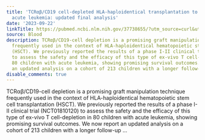 ```yaml
---
title: 'TCRαβ/CD19 cell-depleted HLA-haploidentical transplantation to treat pediatric
  acute leukemia: updated final analysis'
date: '2023-09-22'
linkTitle: https://pubmed.ncbi.nlm.nih.gov/37738655/?utm_source=curl&utm_medium=rss&utm_campaign=journals&utm_content=7603509&fc=None&ff=20230923180942&v=2.17.9.post6+86293ac
source: Blood
description: TCRαβ/CD19-cell depletion is a promising graft manipulation technique
  frequently used in the context of HLA-haploidentical hematopoietic stem cell transplantation
  (HSCT). We previously reported the results of a phase I-II clinical trial (NCT01810120)
  to assess the safety and the efficacy of this type of ex-vivo T cell-depletion in
  80 children with acute leukemia, showing promising survival outcomes. We now report
  an updated analysis on a cohort of 213 children with a longer follow-up ...
disable_comments: true
---
```

TCRαβ/CD19-cell depletion is a promising graft manipulation technique frequently used in the context of HLA-haploidentical hematopoietic stem cell transplantation (HSCT). We previously reported the results of a phase I-II clinical trial (NCT01810120) to assess the safety and the efficacy of this type of ex-vivo T cell-depletion in 80 children with acute leukemia, showing promising survival outcomes. We now report an updated analysis on a cohort of 213 children with a longer follow-up ...